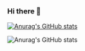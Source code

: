 ### Hi there 👋

[![Anurag's GitHub stats](https://github-readme-stats.vercel.app/api?username=hllbr)](https://github.com/anuraghazra/github-readme-stats)


![Anurag's GitHub stats](https://github-readme-stats.vercel.app/api?username=hllbr&hide=contribs,prs)

